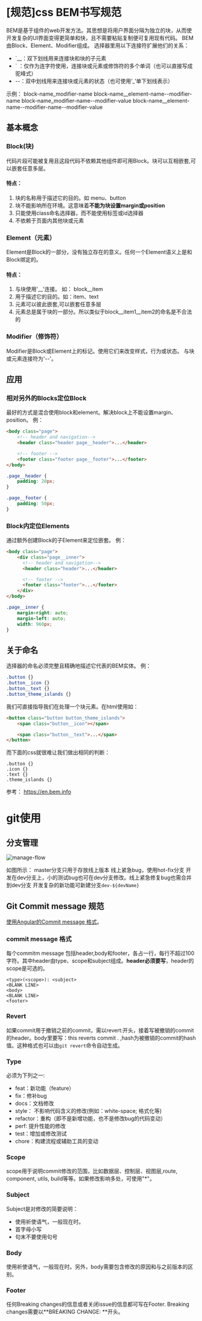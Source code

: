 # [规范]css BEM书写规范

BEM是基于组件的web开发方法。其思想是将用户界面分隔为独立的块，从而使开发复杂的UI界面变得更简单和快，且不需要粘贴复制便可复用现有代码。
BEM由Block、Element、Modifier组成。
选择器里用以下连接符扩展他们的关系：

- `__：双下划线用来连接块和块的子元素
- ` ：仅作为连字符使用，连接块或元素或修饰符的多个单词（也可以直接写成驼峰式）
- --：双中划线用来连接块或元素的状态（也可使用‘_’单下划线表示）

示例：
block-name_modifier-name
block-name__element-name--modifier-name
block-name_modifier-name--modifier-value
block-name__element-name--modifier-name--modifier-value

## 基本概念


### Block(块)

代码片段可能被复用且这段代码不依赖其他组件即可用Block。块可以互相嵌套,可以嵌套任意多层。

#### 特点：

1. 块的名称用于描述它的目的。如 menu、button
2. 块不能影响所在环境。这意味着**不能为块设置margin或position**
3. 只能使用class命名选择器，而不能使用标签或id选择器
4. 不依赖于页面内其他块或元素

### Element（元素）

Element是Block的一部分，没有独立存在的意义。任何一个Element语义上是和Block绑定的。

#### 特点：

1. 与块使用'__'连接。 如： block__item
2. 用于描述它的目的。如：item、text
3. 元素可以彼此嵌套,可以嵌套任意多层
4. 元素总是属于块的一部分。所以类似于block__item1__item2的命名是不合法的

### Modifier（修饰符）

Modifier是Block或Element上的标记。使用它们来改变样式，行为或状态。
与块或元素连接符为'--'。

## 应用
### 相对另外的Blocks定位Block
最好的方式是混合使用block和element。解决block上不能设置margin、position。
例：
```html
<body class="page">
    <!-- header and navigation-->
    <header class="header page__header">...</header>

    <!-- footer -->
    <footer class="footer page__footer">...</footer>
</body>
```
```css
.page__header {
    padding: 20px;
}

.page__footer {
    padding: 50px;
}
```
### Block内定位Elements
通过额外创建Block的子Element来定位嵌套。
例：
```html
<body class="page">
    <div class="page__inner">
      <!-- header and navigation-->
      <header class="header">...</header>

      <!-- footer -->
      <footer class="footer">...</footer>
    </div>
</body>
```
```css
.page__inner {
    margin-right: auto;
    margin-left: auto;
    width: 960px;
}
```

## 关于命名
选择器的命名必须完整且精确地描述它代表的BEM实体。
例：
```css
.button {}
.button__icon {}
.button__text {}
.button_theme_islands {}
```
我们可直接指导我们在处理一个块元素。在html使用如：
```html
<button class="button button_theme_islands">
    <span class="button__icon"></span>

    <span class="button__text">...</span>
</button>
```
而下面的css就很难让我们做出相同的判断：
```
.button {}
.icon {}
.text {}
.theme_islands {}
```

参考：
https://en.bem.info

# git使用

## 分支管理

![manage-flow](https://static.ws.126.net/163/frontend/newsapp-wxmp/static/git-manage-flow.png)

如图所示：
master分支只用于存放线上版本
线上紧急bug，使用hot-fix分支
开发在dev分支上，小的测试bug也可在dev分支修改。线上紧急修复bug也需合并到dev分支
开发复杂的新功能可新建分支`dev-${devName}`


## Git Commit message 规范

[使用Angular的Commit message 格式](https://github.com/angular/angular.js/blob/master/DEVELOPERS.md#commits)。

### commit message 格式

每个commitm message 包括header,body和footer，各占一行，每行不超过100字符。其中header由type、scope和subject组成。**header必须要写**，header的scope是可选的。


```
<type>(<scope>): <subject>
<BLANK LINE>
<body>
<BLANK LINE>
<footer>
```

### Revert

如果commit用于撤销之前的commit，需以revert:开头，接着写被撤销的commit的header。body里要写：this reverts commit <hash>. ,hash为被撤销的commit的hash值。这种格式也可以由```git revert```命令自动生成。

### Type

必须为下列之一:
- feat：新功能（feature）
- fix：修补bug
- docs：文档修改
- style： 不影响代码含义的修改(例如：white-space; 格式化等)
- refactor：重构（即不是新增功能，也不是修改bug的代码变动）
- perf: 提升性能的修改
- test：增加或修改测试
- chore：构建流程或辅助工具的变动

### Scope

scope用于说明commit修改的范围，比如数据层、控制层、视图层,route, component, utils, build等等。如果修改影响多处，可使用"*"。

### Subject

Subject是对修改的简要说明：
- 使用祈使语气，一般现在时。
- 首字母小写
- 句末不要使用句号

### Body

使用祈使语气，一般现在时。另外，body需要包含修改的原因和与之前版本的区别。

### Footer

任何Breaking changes的信息或者关闭issue的信息都可写在Footer.
Breaking changes需要以**BREAKING CHANGE: **开头。



